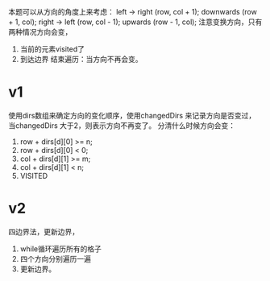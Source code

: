 本题可以从方向的角度上来考虑：
left -> right (row, col + 1);
downwards     (row + 1, col);
right -> left (row, col - 1);
upwards       (row - 1, col);
注意变换方向，只有两种情况方向会变，
1. 当前的元素visited了
2. 到达边界
结束遍历：当方向不再会变。

# v1
使用dirs数组来确定方向的变化顺序，使用changedDirs 来记录方向是否变过，当changedDirs 大于2，则表示方向不再变了。
分清什么时候方向会变：
1. row + dirs[d][0] >= n;
2. row + dirs[d][0] < 0;
3. col + dirs[d][1] >= m;
4. col + dirs[d][1] < n;
5. VISITED

# v2
四边界法，更新边界，
1. while循环遍历所有的格子
2. 四个方向分别遍历一遍
3. 更新边界。